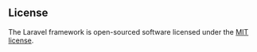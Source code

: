 
## License

The Laravel framework is open-sourced software licensed under the [MIT license](https://opensource.org/licenses/MIT).

